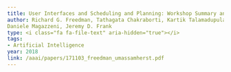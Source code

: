 ```yaml
---
title: User Interfaces and Scheduling and Planning: Workshop Summary and Proposed Challenges
author: Richard G. Freedman, Tathagata Chakraborti, Kartik Talamadupula,
Daniele Magazzeni, Jeremy D. Frank
type: <i class="fa fa-file-text" aria-hidden="true"></i>
tags:
- Artificial Intelligence
year: 2018
link: /aaai/papers/171103_freedman_umassamherst.pdf
---
```

